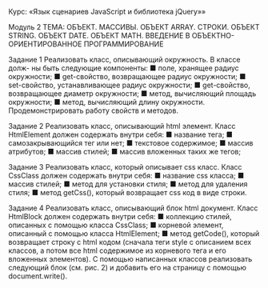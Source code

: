 Курс:
«Язык сценариев JavaScript и библиотека jQuery»»

Модуль 2
ТЕМА: ОБЪЕКТ. МАССИВЫ. ОБЪЕКТ ARRAY. СТРОКИ.
ОБЪЕКТ STRING. ОБЪЕКТ DATE. ОБЪЕКТ MATH.
ВВЕДЕНИЕ В ОБЪЕКТНО-ОРИЕНТИРОВАННОЕ
ПРОГРАММИРОВАНИЕ

Задание 1
Реализовать класс, описывающий окружность. В классе долж-
ны быть следующие компоненты:
■ поле, хранящее радиус окружности;
■ get-свойство, возвращающее радиус окружности;
■ set-свойство, устанавливающее радиус окружности;
■ get-свойство, возвращающее диаметр окружности;
■ метод, вычисляющий площадь окружности;
■ метод, вычисляющий длину окружности.
Продемонстрировать работу свойств и методов.

Задание 2
Реализовать класс, описывающий html элемент.
Класс HtmlElement должен содержать внутри себя:
■ название тега;
■ самозакрывающийся тег или нет;
■ текстовое содержимое;
■ массив атрибутов;
■ массив стилей;
■ массив вложенных таких же тегов;

Задание 3
Реализовать класс, который описывает css класс.
Класс CssClass должен содержать внутри себя:
■ название css класса;
■ массив стилей;
■ метод для установки стиля;
■ метод для удаления стиля;
■ метод getCss(), который возвращает css код в виде строки.

Задание 4
Реализовать класс, описывающий блок html документ.
Класс HtmlBlock должен содержать внутри себя:
■ коллекцию стилей, описанных с помощью класса CssClass;
■ корневой элемент, описанный с помощью класса HtmlElement;
■ метод getCode(), который возвращает строку с html кодом (сначала теги style с описанием всех классов, а потом
все html содержимое из корневого тега и его вложенных элементов).
С помощью написанных классов реализовать следующий блок (см. рис. 2) и добавить его на страницу с помощью document.write().